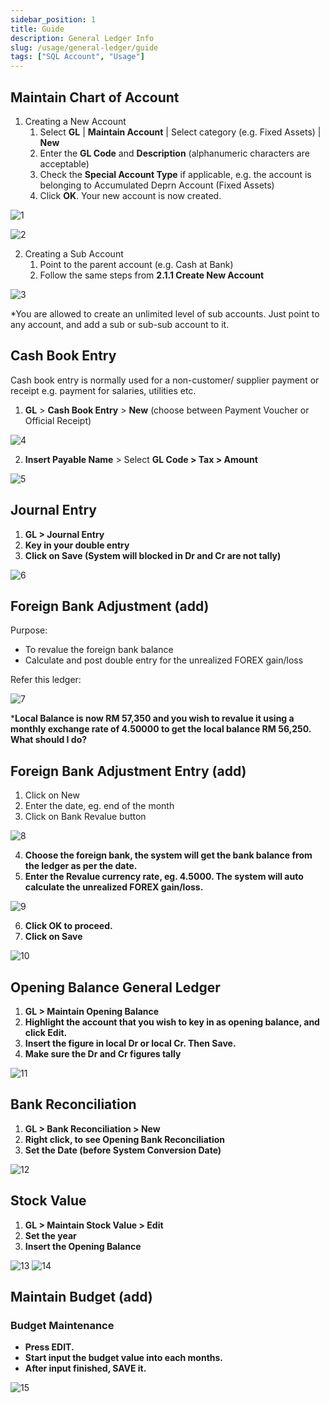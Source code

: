 ```yaml
---
sidebar_position: 1
title: Guide
description: General Ledger Info
slug: /usage/general-ledger/guide
tags: ["SQL Account", "Usage"]
---
```


## Maintain Chart of Account

1. Creating a New Account
    1. Select **GL** | **Maintain Account** | Select category (e.g. Fixed Assets) | **New**
    2. Enter the **GL Code** and **Description** (alphanumeric characters are acceptable)
    3. Check the **Special Account Type** if applicable, e.g. the account is belonging to Accumulated Deprn Account (Fixed Assets)
    4. Click **OK**. Your new account is now created.

![1](../../../static/img/usage/general-ledger/glguide/chart-step1-1.png)

![2](../../../static/img/usage/general-ledger/glguide/chart-step1-2.png)

2. Creating a Sub Account
    1. Point to the parent account (e.g. Cash at Bank)
    2. Follow the same steps from **2.1.1 Create New Account**

![3](../../../static/img/usage/general-ledger/glguide/chart-step2-1.png)

*You are allowed to create an unlimited level of sub accounts. Just point to any account, and add a sub or sub-sub account to it.

## Cash Book Entry

Cash book entry is normally used for a non-customer/ supplier payment or receipt e.g. payment for salaries, utilities etc.

1. **GL** > **Cash Book Entry** > **New** (choose between Payment Voucher or Official Receipt)

![4](../../../static/img/usage/general-ledger/glguide/cb-entry-step1.png)

2.  **Insert Payable Name** > Select **GL Code > Tax > Amount**

![5](../../../static/img/usage/general-ledger/glguide/cb-entry-step2.png)

## Journal Entry

1. **GL > Journal Entry**
2. **Key in your double entry**
3. **Click on Save (System will blocked in Dr and Cr are not tally)**

![6](../../../static/img/usage/general-ledger/glguide/jr-entry.png)

## Foreign Bank Adjustment (add)

Purpose:

- To revalue the foreign bank balance
- Calculate and post double entry for the unrealized FOREX gain/loss

Refer this ledger:

![7](../../../static/img/usage/general-ledger/glguide/f-bank-adj.png)

***Local Balance is now RM 57,350 and you wish to revalue it using a monthly exchange rate of 4.50000 to get the local balance RM 56,250. What should I do?**

## Foreign Bank Adjustment Entry (add)

1. Click on New
2. Enter the date, eg. end of the month
3. Click on Bank Revalue button

![8](../../../static/img/usage/general-ledger/glguide/f-bank-adj-entry-step3.png)

4. **Choose the foreign bank, the system will get the bank balance from the ledger as per the date.**
5.  **Enter the Revalue currency rate, eg. 4.5000. The system will auto calculate the unrealized FOREX gain/loss.**

![9](../../../static/img/usage/general-ledger/glguide/f-bank-adj-entry-step5.png)

6.  **Click OK to proceed.**
7. **Click on Save**

![10](../../../static/img/usage/general-ledger/glguide/f-bank-adj-entry-step7.png)

## Opening Balance General Ledger

1. **GL > Maintain Opening Balance**
2. **Highlight the account that you wish to key in as opening balance, and click Edit.**
3. **Insert the figure in local Dr or local Cr. Then Save.**
4. **Make sure the Dr and Cr figures tally**

![11](../../../static/img/usage/general-ledger/glguide/o-balance.png)

## Bank Reconciliation

1. **GL > Bank Reconciliation > New**
2. **Right click, to see Opening Bank Reconciliation**
3. **Set the Date (before System Conversion Date)**

![12](../../../static/img/usage/general-ledger/glguide/bank-recon.png)

## Stock Value

1. **GL > Maintain Stock Value > Edit**
2. **Set the year**
3. **Insert the Opening Balance**

![13](../../../static/img/usage/general-ledger/glguide/stock-value-step3-1.png)
![14](../../../static/img/usage/general-ledger/glguide/stock-value-step3-2.png)

## Maintain Budget (add)

### Budget Maintenance

- **Press EDIT.**
- **Start input the budget value into each months.**
- **After input finished, SAVE it.**

![15](../../../static/img/usage/general-ledger/glguide/maintain-budget.png)